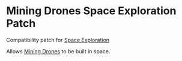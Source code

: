 # Mining Drones Space Exploration Patch

Compatibility patch for [Space Exploration](https://mods.factorio.com/mod/space-exploration)

Allows [Mining Drones](https://mods.factorio.com/mod/Mining_Drones) to be built in space.
